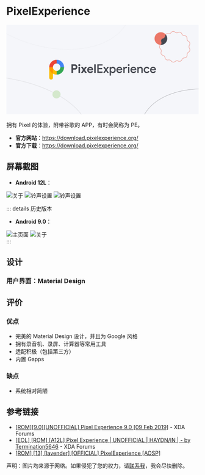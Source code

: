 # PixelExperience

<img class="cover-img" src="./images/logo/pe_cover.webp" alt="LOGO"/>

拥有 Pixel 的体验，附带谷歌的 APP，有时会简称为 PE。

- **官方网站**：<https://download.pixelexperience.org/>
- **官方下载**：<https://download.pixelexperience.org/>

## 屏幕截图

- **Android 12L**：

<div class="screenshotList">
<img src="https://forum.xda-developers.com/attachments/screenshot_20220324-202403_settings-png.5569961/" alt="关于" title="关于"/>
<img src="https://forum.xda-developers.com/attachments/screenshot_20220324-202448_settings-png.5569955/" alt="铃声设置" title="铃声设置"/>
<img src="https://forum.xda-developers.com/attachments/screenshot_20220324-202445_settings-png.5569957/" alt="铃声设置" title="铃声设置"/>
</div>

::: details 历史版本

- **Android 9.0**：

<div class="screenshotList">
<img src="https://forum.xda-developers.com/attachments/screenshot_20181208-052947-jpg.4660871/" alt="主页面" title="主页面"/>
<img src="https://forum.xda-developers.com/attachments/screenshot_20181208-050904-png.4660872/" alt="关于" title="关于"/>
</div>
:::

## 设计

### 用户界面：Material Design

<!--@include: ./design/material_fragment.md -->

## 评价

<Score :scoreList="scoreList" />

### 优点

- 完美的 Material Design 设计，并且为 Google 风格
- 拥有录音机、录屏、计算器等常用工具
- 适配积极（包括第三方）
- 内置 Gapps

### 缺点

- 系统相对简陋

## 参考链接

- [\[ROM\]\[9.0\]\[UNOFFICIAL\] Pixel Experience 9.0 \[09 Feb 2019\]](https://forum.xda-developers.com/t/rom-9-0-unofficial-pixel-experience-9-0-09-feb-2019.3876747/) - XDA Forums
- [\[EOL\] \[ROM\] \[A12L\] Pixel Experience | UNOFFICIAL | HAYDN/IN | - by Termination5646](https://forum.xda-developers.com/t/eol-rom-a12l-pixel-experience-unofficial-haydn-in-by-termination5646.4421237/) - XDA Forums
- [\[ROM\] \[13\] \[lavender\] \[OFFICIAL\] PixelExperience \[AOSP\]](https://forum.xda-developers.com/t/rom-13-lavender-official-pixelexperience-aosp.4470689/)

声明：图片均来源于网络。如果侵犯了您的权力，请[联系我](mailto:jesse205@qq.com)，我会尽快删除。

<script setup>

// 在这里添加数据即可打分
const scoreList = [
    {
        name: "Jesse205",
        score: 4.5
    },
]

</script>
